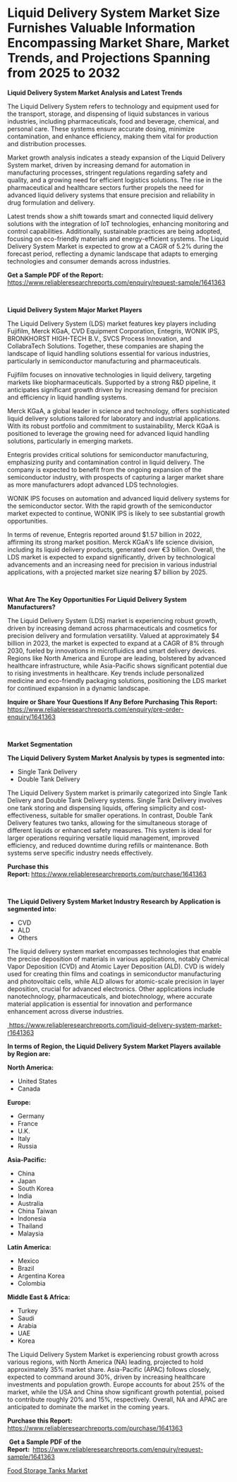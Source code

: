 <p><h1>Liquid Delivery System Market Size Furnishes Valuable Information Encompassing Market Share, Market Trends, and Projections Spanning from 2025 to 2032</h1></p><p><strong>Liquid Delivery System Market Analysis and Latest Trends</strong></p>
<p><p>The Liquid Delivery System refers to technology and equipment used for the transport, storage, and dispensing of liquid substances in various industries, including pharmaceuticals, food and beverage, chemical, and personal care. These systems ensure accurate dosing, minimize contamination, and enhance efficiency, making them vital for production and distribution processes.</p><p>Market growth analysis indicates a steady expansion of the Liquid Delivery System market, driven by increasing demand for automation in manufacturing processes, stringent regulations regarding safety and quality, and a growing need for efficient logistics solutions. The rise in the pharmaceutical and healthcare sectors further propels the need for advanced liquid delivery systems that ensure precision and reliability in drug formulation and delivery.</p><p>Latest trends show a shift towards smart and connected liquid delivery solutions with the integration of IoT technologies, enhancing monitoring and control capabilities. Additionally, sustainable practices are being adopted, focusing on eco-friendly materials and energy-efficient systems. The Liquid Delivery System Market is expected to grow at a CAGR of 5.2% during the forecast period, reflecting a dynamic landscape that adapts to emerging technologies and consumer demands across industries.</p></p>
<p><strong>Get a Sample PDF of the Report:&nbsp;</strong> <a href="https://www.reliableresearchreports.com/enquiry/request-sample/1641363?utm_campaign=3358&utm_medium=2&utm_source=Github&utm_content=ia&utm_term=11042025&utm_id=liquid-delivery-system">https://www.reliableresearchreports.com/enquiry/request-sample/1641363</a></p>
<p>&nbsp;</p>
<p><strong>Liquid Delivery System Major Market Players</strong></p>
<p><p>The Liquid Delivery System (LDS) market features key players including Fujifilm, Merck KGaA, CVD Equipment Corporation, Entegris, WONIK IPS, BRONKHORST HIGH-TECH B.V., SVCS Process Innovation, and CollabraTech Solutions. Together, these companies are shaping the landscape of liquid handling solutions essential for various industries, particularly in semiconductor manufacturing and pharmaceuticals.</p><p>Fujifilm focuses on innovative technologies in liquid delivery, targeting markets like biopharmaceuticals. Supported by a strong R&D pipeline, it anticipates significant growth driven by increasing demand for precision and efficiency in liquid handling systems.</p><p>Merck KGaA, a global leader in science and technology, offers sophisticated liquid delivery solutions tailored for laboratory and industrial applications. With its robust portfolio and commitment to sustainability, Merck KGaA is positioned to leverage the growing need for advanced liquid handling solutions, particularly in emerging markets.</p><p>Entegris provides critical solutions for semiconductor manufacturing, emphasizing purity and contamination control in liquid delivery. The company is expected to benefit from the ongoing expansion of the semiconductor industry, with prospects of capturing a larger market share as more manufacturers adopt advanced LDS technologies.</p><p>WONIK IPS focuses on automation and advanced liquid delivery systems for the semiconductor sector. With the rapid growth of the semiconductor market expected to continue, WONIK IPS is likely to see substantial growth opportunities.</p><p>In terms of revenue, Entegris reported around $1.57 billion in 2022, affirming its strong market position. Merck KGaA's life science division, including its liquid delivery products, generated over €3 billion. Overall, the LDS market is expected to expand significantly, driven by technological advancements and an increasing need for precision in various industrial applications, with a projected market size nearing $7 billion by 2025.</p></p>
<p>&nbsp;</p>
<p><strong>What Are The Key Opportunities For Liquid Delivery System Manufacturers?</strong></p>
<p><p>The Liquid Delivery System (LDS) market is experiencing robust growth, driven by increasing demand across pharmaceuticals and cosmetics for precision delivery and formulation versatility. Valued at approximately $4 billion in 2023, the market is expected to expand at a CAGR of 8% through 2030, fueled by innovations in microfluidics and smart delivery devices. Regions like North America and Europe are leading, bolstered by advanced healthcare infrastructure, while Asia-Pacific shows significant potential due to rising investments in healthcare. Key trends include personalized medicine and eco-friendly packaging solutions, positioning the LDS market for continued expansion in a dynamic landscape.</p></p>
<p><strong>Inquire or Share Your Questions If Any Before Purchasing This Report:</strong> <a href="https://www.reliableresearchreports.com/enquiry/pre-order-enquiry/1641363?utm_campaign=3358&utm_medium=2&utm_source=Github&utm_content=ia&utm_term=11042025&utm_id=liquid-delivery-system">https://www.reliableresearchreports.com/enquiry/pre-order-enquiry/1641363</a></p>
<p>&nbsp;</p>
<p><strong>Market Segmentation</strong></p>
<p><strong>The Liquid Delivery System Market Analysis by types is segmented into:</strong></p>
<p><ul><li>Single Tank Delivery</li><li>Double Tank Delivery</li></ul></p>
<p><p>The Liquid Delivery System market is primarily categorized into Single Tank Delivery and Double Tank Delivery systems. Single Tank Delivery involves one tank storing and dispensing liquids, offering simplicity and cost-effectiveness, suitable for smaller operations. In contrast, Double Tank Delivery features two tanks, allowing for the simultaneous storage of different liquids or enhanced safety measures. This system is ideal for larger operations requiring versatile liquid management, improved efficiency, and reduced downtime during refills or maintenance. Both systems serve specific industry needs effectively.</p></p>
<p><strong>Purchase this Report:&nbsp;</strong><a href="https://www.reliableresearchreports.com/purchase/1641363?utm_campaign=3358&utm_medium=2&utm_source=Github&utm_content=ia&utm_term=11042025&utm_id=liquid-delivery-system">https://www.reliableresearchreports.com/purchase/1641363</a></p>
<p>&nbsp;</p>
<p><strong>The Liquid Delivery System Market Industry Research by Application is segmented into:</strong></p>
<p><ul><li>CVD</li><li>ALD</li><li>Others</li></ul></p>
<p><p>The liquid delivery system market encompasses technologies that enable the precise deposition of materials in various applications, notably Chemical Vapor Deposition (CVD) and Atomic Layer Deposition (ALD). CVD is widely used for creating thin films and coatings in semiconductor manufacturing and photovoltaic cells, while ALD allows for atomic-scale precision in layer deposition, crucial for advanced electronics. Other applications include nanotechnology, pharmaceuticals, and biotechnology, where accurate material application is essential for innovation and performance enhancement across diverse industries.</p></p>
<p><a href="https://www.reliableresearchreports.com/liquid-delivery-system-market-r1641363?utm_campaign=3358&utm_medium=2&utm_source=Github&utm_content=ia&utm_term=11042025&utm_id=liquid-delivery-system">&nbsp;https://www.reliableresearchreports.com/liquid-delivery-system-market-r1641363</a></p>
<p><strong>In terms of Region, the Liquid Delivery System Market Players available by Region are:</strong></p>
<p>
    <p> <strong> North America: </strong>
        <ul>
            <li>United States</li>
            <li>Canada</li>
        </ul>
        </p> 
    <p> <strong> Europe: </strong>
        <ul>
            <li>Germany</li>
            <li>France</li>
            <li>U.K.</li>
            <li>Italy</li>
            <li>Russia</li>
        </ul>
        </p> 
    <p> <strong> Asia-Pacific: </strong>
        <ul>
            <li>China</li>
            <li>Japan</li>
            <li>South Korea</li>
            <li>India</li>
            <li>Australia</li>
            <li>China Taiwan</li>
            <li>Indonesia</li>
            <li>Thailand</li>
            <li>Malaysia</li>
        </ul>
        </p> 
    <p> <strong> Latin America: </strong>
        <ul>
            <li>Mexico</li>
            <li>Brazil</li>
            <li>Argentina Korea</li>
            <li>Colombia</li>
        </ul>
        </p> 
    <p> <strong> Middle East & Africa: </strong>
        <ul>
            <li>Turkey</li>
            <li>Saudi</li>
            <li>Arabia</li>
            <li>UAE</li>
            <li>Korea</li>
        </ul>
    </p>
    </p>
<p><p>The Liquid Delivery System Market is experiencing robust growth across various regions, with North America (NA) leading, projected to hold approximately 35% market share. Asia-Pacific (APAC) follows closely, expected to command around 30%, driven by increasing healthcare investments and population growth. Europe accounts for about 25% of the market, while the USA and China show significant growth potential, poised to contribute roughly 20% and 15%, respectively. Overall, NA and APAC are anticipated to dominate the market in the coming years.</p></p>
<p><strong>Purchase this Report: </strong><a href="https://www.reliableresearchreports.com/purchase/1641363?utm_campaign=3358&utm_medium=2&utm_source=Github&utm_content=ia&utm_term=11042025&utm_id=liquid-delivery-system">https://www.reliableresearchreports.com/purchase/1641363</a></p>
<p>&nbsp;<strong>Get a Sample PDF of the Report:&nbsp;&nbsp;</strong><a href="https://www.reliableresearchreports.com/enquiry/request-sample/1641363?utm_campaign=3358&utm_medium=2&utm_source=Github&utm_content=ia&utm_term=11042025&utm_id=liquid-delivery-system">https://www.reliableresearchreports.com/enquiry/request-sample/1641363</a></p>
<p><strong></strong></p>
<p><p><a href="https://github.com/careymartta6/Market-Research-Report-List-1/blob/main/food-storage-tanks-market.md?utm_campaign=3358&utm_medium=2&utm_source=Github&utm_content=ia&utm_term=11042025&utm_id=liquid-delivery-system">Food Storage Tanks Market</a></p></p>